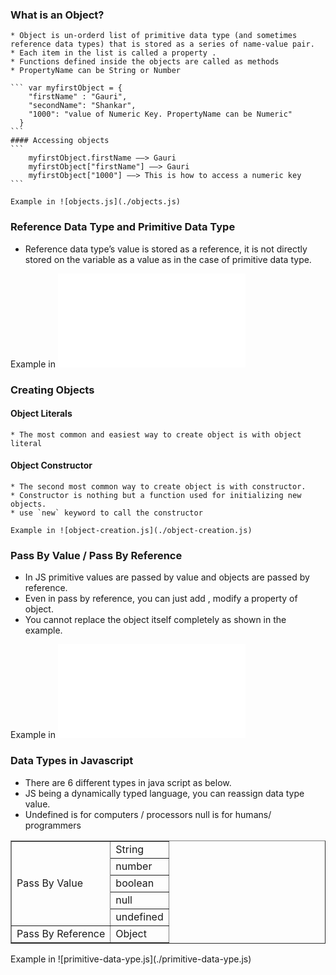 
### What is an Object?

    * Object is un-orderd list of primitive data type (and sometimes reference data types) that is stored as a series of name-value pair.
    * Each item in the list is called a property .
    * Functions defined inside the objects are called as methods
    * PropertyName can be String or Number

    ``` var myfirstObject = {
        "firstName" : "Gauri",
        "secondName": "Shankar",
        "1000": "value of Numeric Key. PropertyName can be Numeric"
      }
    ```
    #### Accessing objects
    ```
        myfirstObject.firstName ——> Gauri
        myfirstObject["firstName"] ——> Gauri
        myfirstObject["1000"] ——> This is how to access a numeric key
    ```

    Example in ![objects.js](./objects.js)

### Reference Data Type and Primitive Data Type
  * Reference data type’s value is stored as a reference, it is not directly stored on the variable as a value as in the case of primitive data type.

  Example in ![data-types.js](./data-types.js)


### Creating Objects

 #### Object Literals
    * The most common and easiest way to create object is with object literal
 #### Object Constructor
    * The second most common way to create object is with constructor.
    * Constructor is nothing but a function used for initializing new objects.
    * use `new` keyword to call the constructor

    Example in ![object-creation.js](./object-creation.js)

### Pass By Value / Pass By Reference
  * In JS primitive values are passed by value and objects are passed by reference.
  * Even in pass by reference, you can just add , modify  a property of object.
  * You cannot replace the object itself completely as shown in the example.

  Example in ![pass-by-value-or-reference.js](./pass-by-value-or-reference.js)


### Data Types in Javascript
  * There are 6 different types in java script as below.
  * JS being a dynamically typed language, you can reassign data type value.
  * Undefined is for computers / processors null is for humans/ programmers

  <table border='1'>
    <tr>
      <td rowspan="5">Pass By Value</td>
      <td>String</td>
    </tr>
    <tr>
      <td>number</td>
    </tr>
    <tr>
      <td>boolean</td>
    </tr>
    <tr>
      <td>null</td>
    </tr>
    <tr>
      <td>undefined</td>
    </tr>
    <tr>
      <td>Pass By Reference</td>
      <td>Object</td>
    </tr>
  </table>
  Example in ![primitive-data-ype.js](./primitive-data-ype.js)

